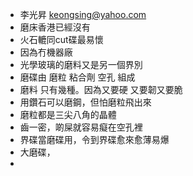 - 李光昇 keongsing@yahoo.com
- 磨床香港已經沒有
- 火石轆同cut碟最易懷
- 因為冇機器廠
- 光學玻璃的磨料又是另一個界別
- 磨碟由 磨粒 粘合劑 空孔 組成
- 磨料 只有幾種。因為又要硬 又要韌又要脆
- 用鑽石可以磨鋼，但怕磨粒飛出來
- 磨粒都是三尖八角的晶體
- 齒一密，啲屎就容易癡在空孔裡
- 界碟當磨碟用，令到界碟愈來愈薄易爆
- 大磨碟，
-